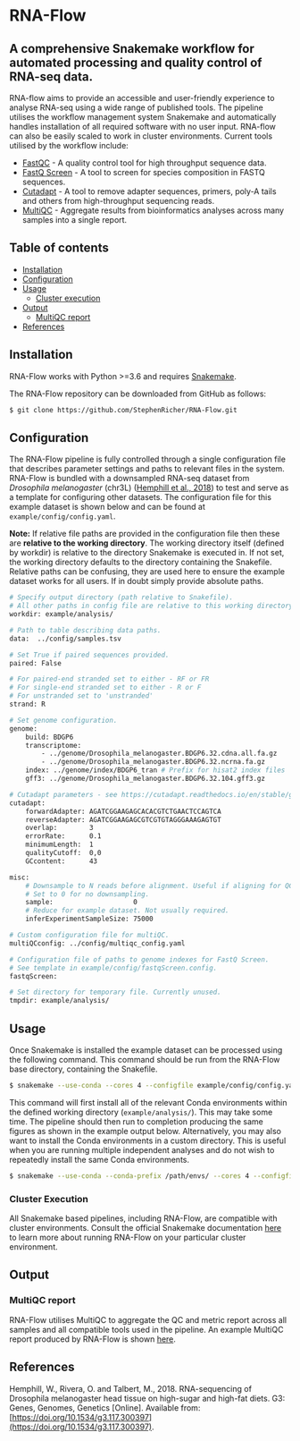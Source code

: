 # RNA-Flow

## A comprehensive Snakemake workflow for automated processing and quality control of RNA-seq data.

RNA-flow aims to provide an accessible and user-friendly experience to analyse RNA-seq using a wide range of published tools.
The pipeline utilises the workflow management system Snakemake and automatically handles installation of all required software with no user input. RNA-flow can also be easily scaled to work in cluster environments. Current tools utilised by the workflow include:

 * [FastQC](https://www.bioinformatics.babraham.ac.uk/projects/fastqc/) - A quality control tool for high throughput sequence data.
 * [FastQ Screen](https://www.bioinformatics.babraham.ac.uk/projects/fastq_screen/) - A tool to screen for species composition in FASTQ sequences.
 * [Cutadapt](https://cutadapt.readthedocs.io/en/stable/) - A tool to remove adapter sequences, primers, poly-A tails and others from high-throughput sequencing reads.
 * [MultiQC](https://multiqc.info/) - Aggregate results from bioinformatics analyses across many samples into a single report.

## Table of contents

  * [Installation](#installation)
  * [Configuration](#configuration)
  * [Usage](#usage)
     * [Cluster execution](#cluster-execution)
  * [Output](#output)
     * [MultiQC report](#multiqc-report)
  * [References](#references)

## Installation

RNA-Flow works with Python >=3.6 and requires [Snakemake](https://snakemake.readthedocs.io/en/stable/getting_started/installation.html).

The RNA-Flow repository can be downloaded from GitHub as follows:

```bash
$ git clone https://github.com/StephenRicher/RNA-Flow.git
```

## Configuration
The RNA-Flow pipeline is fully controlled through a single configuration file that describes parameter settings and paths to relevant files in the system.
RNA-Flow is bundled with a downsampled RNA-seq dataset from *Drosophila melanogaster* (chr3L) ([Hemphill et al., 2018](https://doi.org/10.1534/g3.117.300397)) to test and serve as a template for configuring other datasets.
The configuration file for this example dataset is shown below and can be found at `example/config/config.yaml`.

**Note:** If relative file paths are provided in the configuration file then these are **relative to the working directory**.
The working directory itself (defined by workdir) is relative to the directory Snakemake is executed in.
If not set, the working directory defaults to the directory containing the Snakefile.
Relative paths can be confusing, they are used here to ensure the example dataset works for all users.
If in doubt simply provide absolute paths.

```bash
# Specify output directory (path relative to Snakefile).
# All other paths in config file are relative to this working directory.
workdir: example/analysis/

# Path to table describing data paths.
data:  ../config/samples.tsv

# Set True if paired sequences provided.
paired: False

# For paired-end stranded set to either - RF or FR
# For single-end stranded set to either - R or F
# For unstranded set to 'unstranded'
strand: R

# Set genome configuration.
genome:
    build: BDGP6
    transcriptome:
        - ../genome/Drosophila_melanogaster.BDGP6.32.cdna.all.fa.gz
        - ../genome/Drosophila_melanogaster.BDGP6.32.ncrna.fa.gz
    index: ../genome/index/BDGP6_tran # Prefix for hisat2 index files
    gff3: ../genome/Drosophila_melanogaster.BDGP6.32.104.gff3.gz

# Cutadapt parameters - see https://cutadapt.readthedocs.io/en/stable/guide.html
cutadapt:
    forwardAdapter: AGATCGGAAGAGCACACGTCTGAACTCCAGTCA
    reverseAdapter: AGATCGGAAGAGCGTCGTGTAGGGAAAGAGTGT
    overlap:        3
    errorRate:      0.1
    minimumLength:  1
    qualityCutoff:  0,0
    GCcontent:      43

misc:
    # Downsample to N reads before alignment. Useful if aligning for QC only.
    # Set to 0 for no downsampling.
    sample:                    0
    # Reduce for example dataset. Not usually required.
    inferExperimentSampleSize: 75000

# Custom configuration file for multiQC.
multiQCconfig: ../config/multiqc_config.yaml

# Configuration file of paths to genome indexes for FastQ Screen.
# See template in example/config/fastqScreen.config.
fastqScreen:

# Set directory for temporary file. Currently unused.
tmpdir: example/analysis/
```

## Usage
Once Snakemake is installed the example dataset can be processed using the following command.
This command should be run from the RNA-Flow base directory, containing the Snakefile.

```bash
$ snakemake --use-conda --cores 4 --configfile example/config/config.yaml
```

This command will first install all of the relevant Conda environments within the defined working directory (`example/analysis/`).
This may take some time.
The pipeline should then run to completion producing the same figures as shown in the example output below.
Alternatively, you may also want to install the Conda environments in a custom directory.
This is useful when you are running multiple independent analyses and do not wish to repeatedly install the same Conda environments.

```bash
$ snakemake --use-conda --conda-prefix /path/envs/ --cores 4 --configfile example/config/config.yaml
```

### Cluster Execution
All Snakemake based pipelines, including RNA-Flow, are compatible with cluster environments.
Consult the official Snakemake documentation [here](https://snakemake.readthedocs.io/en/v5.25.0/executing/cli.html#profiles) to learn more about running RNA-Flow on your particular cluster environment.

## Output

### MultiQC report

RNA-Flow utilises MultiQC to aggregate the QC and metric report across all samples and all compatible tools used in the pipeline. An example MultiQC report produced by RNA-Flow is shown [here](./README_files/multiqc_report.html).  

## References
Hemphill, W., Rivera, O. and Talbert, M., 2018. RNA-sequencing of Drosophila melanogaster head tissue on high-sugar and high-fat diets. G3: Genes, Genomes, Genetics [Online]. Available from: [https://doi.org/10.1534/g3.117.300397](https://doi.org/10.1534/g3.117.300397).
